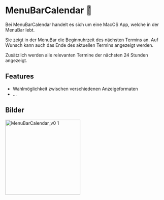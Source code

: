 # MenuBarCalendar 📅

Bei MenuBarCalendar handelt es sich um eine MacOS App, welche in der MenuBar lebt.

Sie zeigt in der MenuBar die Beginnuhrzeit des nächsten Termins an.
Auf Wunsch kann auch das Ende des aktuellen Termins angezeigt werden.

Zusätzlich werden alle relevanten Termine der nächsten 24 Stunden angezeigt.



## Features
- Wahlmöglichkeit zwischen verschiedenen Anzeigeformaten
- ...

## Bilder
<img width="236" alt="MenuBarCalendar_v0 1" src="https://github.com/pl0ss/MenuBarCalendar/assets/65730791/9bfb2d2a-7eb2-4c19-84b4-e5cf5dd77dae">
